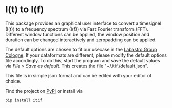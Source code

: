 # I(t) to I(f)

This package provides an graphical user interface to convert a timesignel (I(t)) to a frequency spectrum (I(f)) via Fast Fourier transform (FFT).
Different window functions can be applied, the window position and duration can be changed interactively and zeropadding can be applied.

The default options are chosen to fit our usecase in the [Labastro Group Cologne](https://astro.uni-koeln.de/schlemmer).
If your dataformats are different, please modify the default options file accordingly.
To do this, start the program and save the default values via *File > Save as default*. This creates the file "~/.itif./default.json".

This file is in simple json format and can be edited with your editor of choice.

Find the project on [PyPi](https://pypi.org/project/ItIf/) or install via
```
pip install itif
```